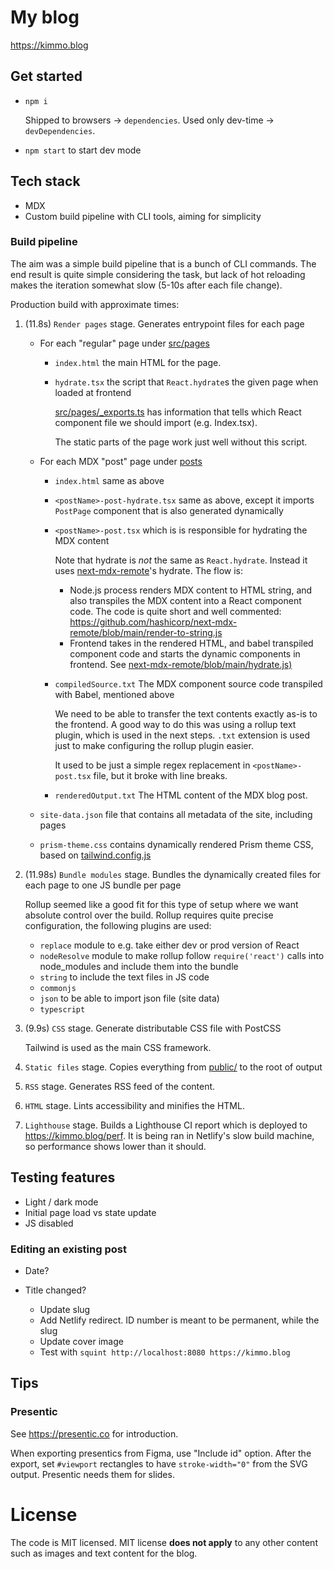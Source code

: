 # My blog

https://kimmo.blog



## Get started

* `npm i`

    Shipped to browsers -> `dependencies`.
    Used only dev-time -> `devDependencies`.

* `npm start` to start dev mode

## Tech stack

* MDX
* Custom build pipeline with CLI tools, aiming for simplicity


### Build pipeline

The aim was a simple build pipeline that is a bunch of CLI commands. The end result is quite simple considering the task, but lack of hot reloading makes the iteration somewhat slow (5-10s after each file change).

Production build with approximate times:

1. (11.8s) `Render pages` stage. Generates entrypoint files for each page

    * For each "regular" page under [src/pages](src/pages)
        * `index.html` the main HTML for the page.
        * `hydrate.tsx` the script that `React.hydrate`s the given page when loaded at frontend

            [src/pages/_exports.ts](src/pages/_exports.ts) has information that tells which
            React component file we should import (e.g. Index.tsx).

            The static parts of the page work just well without this script.

    * For each MDX "post" page under [posts](posts)
        * `index.html`  same as above
        * `<postName>-post-hydrate.tsx` same as above, except it imports `PostPage` component that is also generated dynamically
        * `<postName>-post.tsx` which is is responsible for hydrating the MDX content

            Note that hydrate is *not* the same as `React.hydrate`. Instead it uses [next-mdx-remote](https://github.com/hashicorp/next-mdx-remote/)'s
            hydrate. The flow is:

            * Node.js process renders MDX content to HTML string, and also transpiles the MDX content into a React component code. The code is quite short and well commented: https://github.com/hashicorp/next-mdx-remote/blob/main/render-to-string.js
            * Frontend takes in the rendered HTML, and babel transpiled component code and starts the dynamic components in frontend. See [next-mdx-remote/blob/main/hydrate.js)](https://github.com/hashicorp/next-mdx-remote/blob/main/hydrate.js)

        * `compiledSource.txt` The MDX component source code transpiled with Babel, mentioned above

            We need to be able to transfer the text contents exactly as-is to the frontend. A good way to do this
            was using a rollup text plugin, which is used in the next steps. `.txt` extension is used just to make
            configuring the rollup plugin easier.

            It used to be just a simple regex
            replacement in `<postName>-post.tsx` file, but it broke with line breaks.

        * `renderedOutput.txt` The HTML content of the MDX blog post.

    * `site-data.json` file that contains all metadata of the site, including pages
    * `prism-theme.css` contains dynamically rendered Prism theme CSS, based on [tailwind.config.js](tailwind.config.js)

1. (11.98s) `Bundle modules` stage. Bundles the dynamically created files for each page to one JS bundle per page

    Rollup seemed like a good fit for this type of setup where we want absolute
    control over the build. Rollup requires quite precise configuration, the following plugins are used:

    * `replace` module to e.g. take either dev or prod version of React
    * `nodeResolve` module to make rollup follow `require('react')` calls into node_modules and include them into the bundle
    * `string` to include the text files in JS code
    * `commonjs`
    * `json` to be able to import json file (site data)
    * `typescript`

1. (9.9s) `CSS` stage. Generate distributable CSS file with PostCSS

    Tailwind is used as the main CSS framework.

1. `Static files` stage. Copies everything from [public/](public/) to the root of output

1. `RSS` stage. Generates RSS feed of the content.

1. `HTML` stage. Lints accessibility and minifies the HTML.

1. `Lighthouse` stage. Builds a Lighthouse CI report which is deployed to https://kimmo.blog/perf. It is being ran in Netlify's slow build machine, so performance shows lower than it should.



## Testing features

* Light / dark mode
* Initial page load vs state update
* JS disabled

### Editing an existing post

* Date?
* Title changed?

    * Update slug
    * Add Netlify redirect. ID number is meant to be permanent, while the slug
    * Update cover image
    * Test with `squint http://localhost:8080 https://kimmo.blog`

## Tips

### Presentic

See https://presentic.co for introduction.

When exporting presentics from Figma, use "Include id" option. After the export, set `#viewport` rectangles to have `stroke-width="0"` from the SVG output. Presentic needs them for slides.

# License

The code is MIT licensed. MIT license **does not apply** to any other content such as images and text content for the blog.
